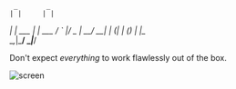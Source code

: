      _       _
    | |     | |
  __| | ___ | |_ ___
 / _` |/ _ \| __/ __|
| (_| | (_) | |_\__ \
 \__,_|\___/ \__|___/

Don't expect *everything* to work flawlessly out of the box.

![screen](https://u.teknik.io/T8Nxz.png)
